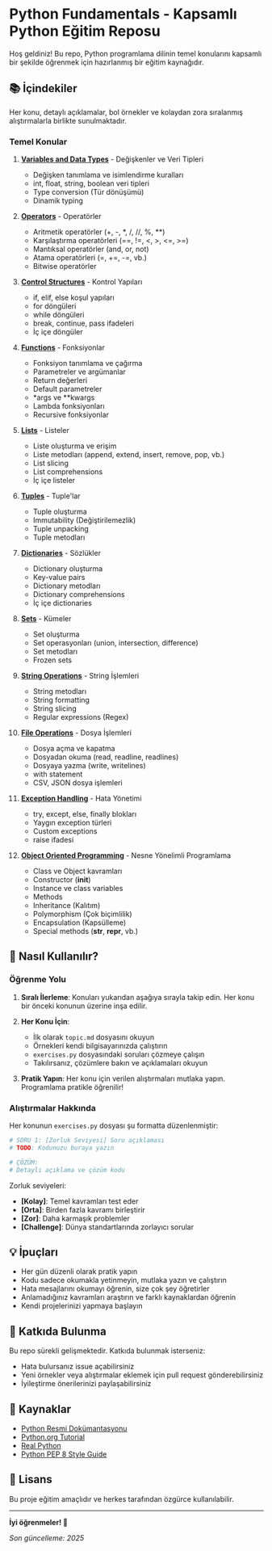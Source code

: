 # Python Fundamentals - Kapsamlı Python Eğitim Reposu

Hoş geldiniz! Bu repo, Python programlama dilinin temel konularını kapsamlı bir şekilde öğrenmek için hazırlanmış bir eğitim kaynağıdır.

## 📚 İçindekiler

Her konu, detaylı açıklamalar, bol örnekler ve kolaydan zora sıralanmış alıştırmalarla birlikte sunulmaktadır.

### Temel Konular

1. **[Variables and Data Types](./01-Variables-and-Data-Types/)** - Değişkenler ve Veri Tipleri
   - Değişken tanımlama ve isimlendirme kuralları
   - int, float, string, boolean veri tipleri
   - Type conversion (Tür dönüşümü)
   - Dinamik typing

2. **[Operators](./02-Operators/)** - Operatörler
   - Aritmetik operatörler (+, -, *, /, //, %, **)
   - Karşılaştırma operatörleri (==, !=, <, >, <=, >=)
   - Mantıksal operatörler (and, or, not)
   - Atama operatörleri (=, +=, -=, vb.)
   - Bitwise operatörler

3. **[Control Structures](./03-Control-Structures/)** - Kontrol Yapıları
   - if, elif, else koşul yapıları
   - for döngüleri
   - while döngüleri
   - break, continue, pass ifadeleri
   - İç içe döngüler

4. **[Functions](./04-Functions/)** - Fonksiyonlar
   - Fonksiyon tanımlama ve çağırma
   - Parametreler ve argümanlar
   - Return değerleri
   - Default parametreler
   - *args ve **kwargs
   - Lambda fonksiyonları
   - Recursive fonksiyonlar

5. **[Lists](./05-Lists/)** - Listeler
   - Liste oluşturma ve erişim
   - Liste metodları (append, extend, insert, remove, pop, vb.)
   - List slicing
   - List comprehensions
   - İç içe listeler

6. **[Tuples](./06-Tuples/)** - Tuple'lar
   - Tuple oluşturma
   - Immutability (Değiştirilemezlik)
   - Tuple unpacking
   - Tuple metodları

7. **[Dictionaries](./07-Dictionaries/)** - Sözlükler
   - Dictionary oluşturma
   - Key-value pairs
   - Dictionary metodları
   - Dictionary comprehensions
   - İç içe dictionaries

8. **[Sets](./08-Sets/)** - Kümeler
   - Set oluşturma
   - Set operasyonları (union, intersection, difference)
   - Set metodları
   - Frozen sets

9. **[String Operations](./09-String-Operations/)** - String İşlemleri
   - String metodları
   - String formatting
   - String slicing
   - Regular expressions (Regex)

10. **[File Operations](./10-File-Operations/)** - Dosya İşlemleri
    - Dosya açma ve kapatma
    - Dosyadan okuma (read, readline, readlines)
    - Dosyaya yazma (write, writelines)
    - with statement
    - CSV, JSON dosya işlemleri

11. **[Exception Handling](./11-Exception-Handling/)** - Hata Yönetimi
    - try, except, else, finally blokları
    - Yaygın exception türleri
    - Custom exceptions
    - raise ifadesi

12. **[Object Oriented Programming](./12-Object-Oriented-Programming/)** - Nesne Yönelimli Programlama
    - Class ve Object kavramları
    - Constructor (__init__)
    - Instance ve class variables
    - Methods
    - Inheritance (Kalıtım)
    - Polymorphism (Çok biçimlilik)
    - Encapsulation (Kapsülleme)
    - Special methods (__str__, __repr__, vb.)

## 🎯 Nasıl Kullanılır?

### Öğrenme Yolu

1. **Sıralı İlerleme**: Konuları yukarıdan aşağıya sırayla takip edin. Her konu bir önceki konunun üzerine inşa edilir.

2. **Her Konu İçin**:
   - İlk olarak `topic.md` dosyasını okuyun
   - Örnekleri kendi bilgisayarınızda çalıştırın
   - `exercises.py` dosyasındaki soruları çözmeye çalışın
   - Takılırsanız, çözümlere bakın ve açıklamaları okuyun

3. **Pratik Yapın**: Her konu için verilen alıştırmaları mutlaka yapın. Programlama pratikle öğrenilir!

### Alıştırmalar Hakkında

Her konunun `exercises.py` dosyası şu formatta düzenlenmiştir:

```python
# SORU 1: [Zorluk Seviyesi] Soru açıklaması
# TODO: Kodunuzu buraya yazın

# ÇÖZÜM:
# Detaylı açıklama ve çözüm kodu
```

Zorluk seviyeleri:
- **[Kolay]**: Temel kavramları test eder
- **[Orta]**: Birden fazla kavramı birleştirir
- **[Zor]**: Daha karmaşık problemler
- **[Challenge]**: Dünya standartlarında zorlayıcı sorular

## 💡 İpuçları

- Her gün düzenli olarak pratik yapın
- Kodu sadece okumakla yetinmeyin, mutlaka yazın ve çalıştırın
- Hata mesajlarını okumayı öğrenin, size çok şey öğretirler
- Anlamadığınız kavramları araştırın ve farklı kaynaklardan öğrenin
- Kendi projelerinizi yapmaya başlayın

## 🤝 Katkıda Bulunma

Bu repo sürekli gelişmektedir. Katkıda bulunmak isterseniz:
- Hata bulursanız issue açabilirsiniz
- Yeni örnekler veya alıştırmalar eklemek için pull request gönderebilirsiniz
- İyileştirme önerilerinizi paylaşabilirsiniz

## 📖 Kaynaklar

- [Python Resmi Dokümantasyonu](https://docs.python.org/3/)
- [Python.org Tutorial](https://docs.python.org/3/tutorial/)
- [Real Python](https://realpython.com/)
- [Python PEP 8 Style Guide](https://www.python.org/dev/peps/pep-0008/)

## 📝 Lisans

Bu proje eğitim amaçlıdır ve herkes tarafından özgürce kullanılabilir.

---

**İyi öğrenmeler! 🚀**

*Son güncelleme: 2025*
